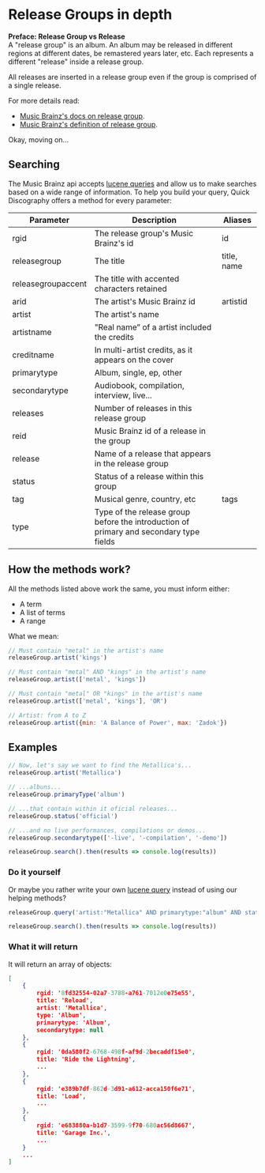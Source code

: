 # Release Groups in depth

**Preface: Release Group vs Release**  
A "release group" is an album. An album may be released in different regions at different dates, be remastered years later, etc. Each represents a different "release" inside a release group.

All releases are inserted in a release group even if the group is comprised of a single release.

For more details read:

- [Music Brainz's docs on release group](https://musicbrainz.org/doc/Development/XML_Web_Service/Version_2/Search#Release_Group).  
- [Music Brainz's definition of release group](https://musicbrainz.org/doc/Release_Group).



Okay, moving on...

## Searching
The Music Brainz api accepts [lucene queries](https://lucene.apache.org/core/4_3_0/queryparser/org/apache/lucene/queryparser/classic/package-summary.html#package_description) and allow us to make searches based on a wide range of information. To help you build your query, Quick Discography offers a method for every parameter:

| Parameter          | Description                                        | Aliases     |
| ------------------ | -------------------------------------------------- | ----------- |
| rgid               | The release group's Music Brainz's id              | id          |
| releasegroup       | The title                                          | title, name |
| releasegroupaccent | The title with accented characters retained        |             |
| arid               | The artist's Music Brainz id                       | artistid    |
| artist             | The artist's name                                  |             |
| artistname         | "Real name” of a artist included the credits       |             |
| creditname         | In multi-artist credits, as it appears on the cover|             |
| primarytype        | Album, single, ep, other                           |             |
| secondarytype      | Audiobook, compilation, interview, live...         |             |
| releases           | Number of releases in this release group           |             |
| reid               | Music Brainz id of a release in the group          |             |
| release            | Name of a release that appears in the release group|             |
| status             | Status of a release within this group              |             |
| tag                | Musical genre, country, etc                        | tags        |
| type               | Type of the release group before the introduction of primary and secondary type fields |  |


## How the methods work?
All the methods listed above work the same, you must inform either:

- A term
- A list of terms
- A range

What we mean:
```js
// Must contain "metal" in the artist's name
releaseGroup.artist('kings')

// Must contain "metal" AND "kings" in the artist's name
releaseGroup.artist(['metal', 'kings'])

// Must contain "metal" OR "kings" in the artist's name
releaseGroup.artist(['metal', 'kings'], 'OR')

// Artist: from A to Z
releaseGroup.artist({min: 'A Balance of Power', max: 'Zadok'})
```

## Examples

```js
// Now, let's say we want to find the Metallica's...
releaseGroup.artist('Metallica')

// ...albuns...
releaseGroup.primaryType('album')

// ...that contain within it oficial releases...
releaseGroup.status('official')

// ...and no live performances, compilations or demos...
releaseGroup.secondarytype(['-live', '-compilation', '-demo'])

releaseGroup.search().then(results => console.log(results))
```

### Do it yourself
Or maybe you rather write your own [lucene query](https://lucene.apache.org/core/4_3_0/queryparser/org/apache/lucene/queryparser/classic/package-summary.html#package_description) instead of using our helping methods?

```js
releaseGroup.query('artist:"Metallica" AND primarytype:"album" AND status:"official"')

releaseGroup.search().then(results => console.log(results))
```

### What it will return

It will return an array of objects:

```json
[
    {
        rgid: '8fd32554-02a7-3788-a761-7012e0e75e55',
        title: 'Reload',
        artist: 'Metallica',
        type: 'Album',
        primarytype: 'Album',
        secondarytype: null
    },
    {
        rgid: '0da580f2-6768-498f-af9d-2becaddf15e0',
        title: 'Ride the Lightning',
        ...
    },
    {
        rgid: 'e389b7df-862d-3d91-a612-acca150f6e71',
        title: 'Load',
        ...
    },
    {
        rgid: 'e683880a-b1d7-3599-9f70-680ac56d8667',
        title: 'Garage Inc.',
        ...
    }
    ...
]

```

